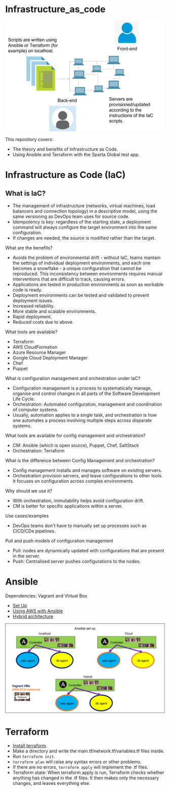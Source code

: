 # Infrastructure_as_code

![Infrastructure as Code](./IaC_diagram.png)

This repository covers: 
- The theory and benefits of Infrastructure as Code. 
- Using Ansible and Terraform with the Sparta Global test app.

# Infrastructure as Code (IaC)

## What is IaC?
- The management of infrastructure (networks, virtual machines, load balancers and connection topology) in a descriptive model, using the same versioning as DevOps team uses for source code.
- Idempotency is key: regardless of the starting state, a deployment command will always configure the target environment into the same configuration.
- If changes are needed, the source is modified rather than the target. 

What are the benefits?

- Avoids the problem of environmental drift - without IaC, teams mantain the settings of individual deployment environments, and each one becomes a snowflake - a unique configuration that cannot be reproduced. This inconsistency between environments requires manual interventions that are difficult to track, causing errors.
- Applications are tested in production environments as soon as workable code is ready.
- Deployment environments can be tested and validated to prevent deployment issues.
- Increased reliability.
- More stable and scalable environments.
- Rapid deployment.
- Reduced costs due to above.

What tools are available?

- Terraform
- AWS CloudFormation
- Azure Resource Manager
- Google Cloud Deployment Manager
- Chef
- Puppet

What is configuration management and orchestration under IaC?
- Configuration management is a process to systematically manage, organise and control changes in all parts of the Software Development Life Cycle.
- Orchestration: Automated configuration, management and coordination of computer systems.
- Usually, automation applies to a single task, and orchestration is how one automates a process involving multiple steps across disparate systems. 

What tools are available for config management and orchestration?
- CM: Ansible (which is open source), Puppet, Chef, SaltStack
- Orchestration: Terraform

What is the difference between Config Management and orchestration?
- Config management installs and manages software on existing servers.
- Orchestration provision servers, and leave configurations to other tools. It focuses on configuration across complex environments.

Why should we use it?
- With orchestration, immutability helps avoid configuration drift.
- CM is better for specific applications within a server.

Use cases/examples
- DevOps teams don't have to manually set up processes such as CICD/CDe pipelines.

Pull and push models of configuration management
- Pull: nodes are dynamically updated with configurations that are present in the server.
- Push: Centralised server pushes configurations to the nodes.

# Ansible
Dependencies: Vagrant and Virtual Box

- [Set Up](./documentation/Ansible_set_up.md)
- [Using AWS with Ansible](./documentation/AWS_Ansible.md)
- [Hybrid architecture](./documentation/hybrid.md)

![Ansible Set Up](./diagrams/Ansible_set_up.png)

# Terraform
- [Install terraform](https://www.terraform.io/downloads).
- Make a directory and write the main.tf/network.tf/variables.tf files inside.
- Run `terraform init`.
- `terraform plan` will raise any syntax errors or other problems.
- If there are no errors, `terraform apply` will implement the .tf files.
- Terraform state: When terraform apply is run, Terraform checks whether anything has changed in the .tf files. It then makes only the necessary changes, and leaves everything else.